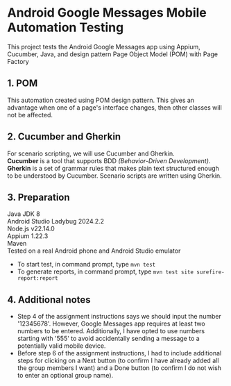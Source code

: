 # Android Google Messages Mobile Automation Testing
This project tests the Android Google Messages app using Appium, Cucumber, Java, and design pattern Page Object Model (POM) with Page Factory

## 1. POM

This automation created using POM design pattern. This gives an advantage when one of a page's interface changes, then other classes will not be affected. 

## 2. Cucumber and Gherkin

For scenario scripting, we will use Cucumber and Gherkin.<br/>
**Cucumber** is a tool that supports BDD *(Behavior-Driven Development)*.<br/>
**Gherkin** is a set of grammar rules that makes plain text structured enough to be understood by Cucumber. Scenario scripts are written using Gherkin.

## 3. Preparation

Java JDK 8<br/>
Android Studio Ladybug 2024.2.2<br/>
Node.js v22.14.0<br/>
Appium 1.22.3<br/>
Maven<br/>
Tested on a real Android phone and Android Studio emulator

- To start test, in command prompt, type ```mvn test```
- To generate reports, in command prompt, type ```mvn test site surefire-report:report```

## 4. Additional notes

- Step 4 of the assignment instructions says we should input the number '12345678'. However, Google Messages app requires at least two numbers to be entered. Additionally, I have opted to use numbers starting with '555' to avoid accidentally sending a message to a potentially valid mobile device.
- Before step 6 of the assignment instructions, I had to include additional steps for clicking on a Next button (to confirm I have already added all the group members I want) and a Done button (to confirm I do not wish to enter an optional group name).